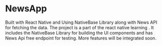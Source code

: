 # NewsApp
Built with React Native and Using NativeBase Library along with News API for fetching the data.
The project is a part of the react native learning . It includes the NativeBase Library for building the UI components and has News Api free endpoint for testing. More features will be integrated soon.
